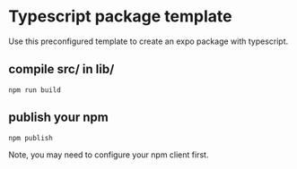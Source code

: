 # Typescript package template

Use this preconfigured template to create an expo package with typescript.

## compile src/ in lib/

`npm run build`

## publish your npm

`npm publish`

Note, you may need to configure your npm client first.
